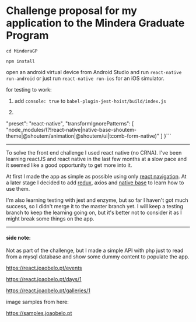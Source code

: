 # Challenge proposal for my application to the Mindera Graduate Program


``cd MinderaGP``

``npm install``

open an android virtual device from Android Studio and run ``react-native run-android`` or just run ``react-native run-ios`` for an iOS simulator.

for testing to work:
1. add ``console: true`` to ``babel-plugin-jest-hoist/build/index.js``
2. ```"jest": {
  "preset": "react-native",
  "transformIgnorePatterns": [
    "node_modules/(?!react-native|native-base-shoutem-theme|@shoutem/animation|@shoutem/ui|tcomb-form-native)"
  ]
}```

---

To solve the front end challenge I used react native (no CRNA). I've been learning reactJS and react native in the last few months at a slow pace and it seemed like a good opportunity to get more into it.

At first I made the app as simple as possible using only [react navigation](https://reactnavigation.org). At a later stage I decided to add [redux](https://redux.js.org), axios and [native base](https://nativebase.io) to learn how to use them.

I'm also learning testing with jest and enzyme, but so far I haven't got much success, so I didn't merge it to the master branch yet. I will keep a testing branch to keep the learning going on, but it's better not to consider it as I might break some things on the app.

---

#### side note:

Not as part of the challenge, but I made a simple API with php just to read from a mysql database and show some dummy content to populate the app.

https://react.joaobelo.pt/events

https://react.joaobelo.pt/days/1

https://react.joaobelo.pt/galleries/1


image samples from here:

https://samples.joaobelo.pt
